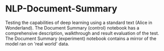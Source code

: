 # NLP-Document-Summary
Testing the capabilities of deep learning using a standard text (Alice in Wonderland). The Document Summary (control) notebook has a comprehensive description, walkthrough and result evaluation of the test. The Document Summary (experiment) notebook contains a mirror of the model ran on 'real world' data.
